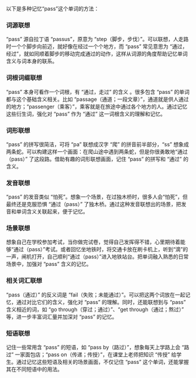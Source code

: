 以下是多种记忆“pass”这个单词的方法：

### 词源联想
“pass” 源自拉丁语 “passus”，原意为 “step（脚步，步伐）”。可以联想，人走路时一个个脚步向前迈，就好像在经过一个个地方，而 “pass” 常见意思为 “通过，经过”，就如同顺着脚步的移动完成通过的动作，这样从词源的角度帮助记忆单词含义与词本身的联系。

### 词根词缀联想
“pass” 本身可看作一个词根，有 “通过，走过” 的含义 。很多包含 “pass” 的单词都与这个基础含义相关。比如 “passage（通道；一段文章）”，通道就是供人通过的地方；“passenger（乘客）”，乘客就是在旅途中通过各个地方的人。通过记忆这些衍生词，强化对 “pass” 作为 “通过” 这一词根含义的理解和记忆。

### 词形联想
“pass” 的拼写很简洁，可将 “pa” 联想成汉字 “爬” 的拼音前半部分，“ss” 想象成两条蛇。可以构建这样一个画面：在爬山途中遇到两条蛇，但是你很勇敢地“通过（pass）” 了这段路。借助有趣的词形联想画面，记住 “pass” 的拼写和 “通过” 的含义。

### 发音联想
“pass” 的发音类似 “怕死”。想象一个场景，在过独木桥时，很多人会“怕死”，但最终还是克服恐惧 “通过（pass）” 了独木桥。通过这种发音联想出的场景，把发音和单词含义关联起来，便于记忆。

### 场景联想
想象自己在学校参加考试，当你做完试卷，觉得自己发挥得不错，心里期待着能够“通过（pass）”考试。或者回忆坐地铁时，将交通卡放在刷卡机上，听到“滴”的一声，闸机打开，自己顺利“通过（pass）”进入地铁站台。把单词融入熟悉的日常场景中，加强对 “pass” 含义的记忆。

### 相关词汇联想
“pass（通过）” 的反义词是 “fail（失败；未能通过）”。可以把这两个词放在一起记忆，通过对比它们的含义，强化对 “pass” 的理解。同时，还能联想到与 “pass” 含义相近的词，如 “go through（穿过；通过）”、“get through（通过；熬过）” 等，进一步丰富词汇量并加深对 “pass” 的记忆。

### 短语联想
记住一些常用含 “pass” 的短语，如 “pass by（路过）”，想象每天上学路上会 “路过” 一家面包店；“pass on（传递；传授）”，在课堂上老师把知识 “传授” 给学生。通过记忆这些短语及相关的场景画面，不仅记住 “pass” 这个单词，还能掌握其在不同短语中的用法。 